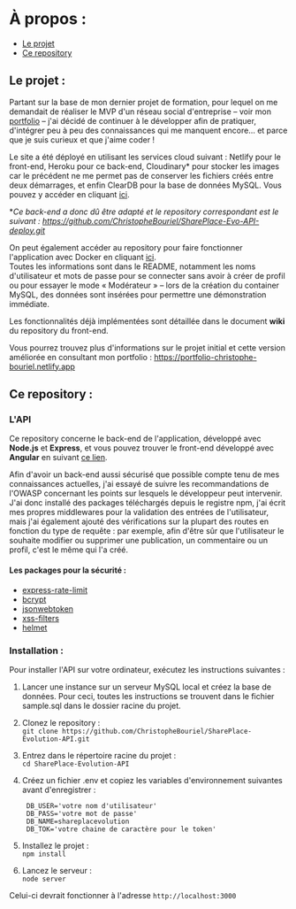 # À propos :
* [Le projet](#Le-projet)
* [Ce repository](#Ce-repository)


## Le projet :

Partant sur la base de mon dernier projet de formation, pour lequel on me demandait de réaliser le MVP d'un réseau social d'entreprise – voir mon [portfolio](https://portfolio-christophe-bouriel.netlify.app/#projet-5) – j'ai décidé de continuer à le développer afin de pratiquer, d'intégrer peu à peu des connaissances qui me manquent encore... et parce que je suis curieux et que j'aime coder !  

Le site a été déployé en utilisant les services cloud suivant : Netlify pour le front-end, Heroku pour ce back-end, Cloudinary* pour stocker les images car le précédent ne me permet pas de conserver les fichiers créés entre deux démarrages, et enfin ClearDB pour la base de données MySQL. Vous pouvez y accéder en cliquant [ici](https://shareplace-evo.netlify.app).

**Ce back-end a donc dû être adapté et le repository correspondant est le suivant : https://github.com/ChristopheBouriel/SharePlace-Evo-API-deploy.git*

On peut également accéder au repository pour faire fonctionner l'application avec Docker en cliquant [ici](https://github.com/ChristopheBouriel/SharePlace-Evo-Docker).  
Toutes les informations sont dans le README, notamment les noms d'utilisateur et mots de passe pour se connecter sans avoir à créer de profil ou pour essayer le mode « Modérateur » – lors de la création du container MySQL, des données sont insérées pour permettre une démonstration immédiate.  

Les fonctionnalités déjà implémentées sont détaillée dans le document **wiki** du repository du front-end.  

Vous pourrez trouvez plus d'informations sur le projet initial et cette version améliorée en consultant mon portfolio :
https://portfolio-christophe-bouriel.netlify.app  


## Ce repository :

### L'API
Ce repository concerne le back-end de l'application, développé avec **Node.js** et **Express**, et vous pouvez trouver le front-end développé avec **Angular** en suivant [ce lien](https://github.com/ChristopheBouriel/SharePlace-Evolution-UI.git).  

Afin d'avoir un back-end aussi sécurisé que possible compte tenu de mes connaissances actuelles, j'ai essayé de suivre les recommandations de l'OWASP concernant les points sur lesquels le développeur peut intervenir.  
J'ai donc installé des packages téléchargés depuis le registre npm, j'ai écrit mes propres middlewares pour la validation des entrées de l'utilisateur, mais j'ai également ajouté des vérifications sur la plupart des routes en fonction du type de requête : par exemple, afin d'être sûr que l'utilisateur le souhaite modifier ou supprimer une publication, un commentaire ou un profil, c'est le même qui l'a créé.  

 #### Les packages pour la sécurité :
 * [express-rate-limit](https://www.npmjs.com/package/express-rate-limit)
 * [bcrypt](https://www.npmjs.com/package/bcrypt)
 * [jsonwebtoken](https://www.npmjs.com/package/jsonwebtoken)
 * [xss-filters](https://www.npmjs.com/package/xss-filters)
 * [helmet](https://www.npmjs.com/package/helmet)


### Installation :
Pour installer l'API sur votre ordinateur, exécutez les instructions suivantes :

1. Lancer une instance sur un serveur MySQL local et créez la base de données. Pour ceci, toutes les instructions se trouvent dans le fichier sample.sql dans le dossier racine du projet.
2. Clonez le repository :  
	`git clone https://github.com/ChristopheBouriel/SharePlace-Evolution-API.git`
2. Entrez dans le répertoire racine du projet :  
	`cd SharePlace-Evolution-API`
4. Créez un fichier .env et copiez les variables d'environnement suivantes avant d'enregistrer :

		DB_USER='votre nom d'utilisateur'
		DB_PASS='votre mot de passe'
		DB_NAME=shareplacevolution
		DB_TOK='votre chaine de caractère pour le token'
3. Installez le projet :  
	`npm install`
4. Lancez le serveur :  
	`node server`  

Celui-ci devrait fonctionner à l'adresse `http://localhost:3000`
